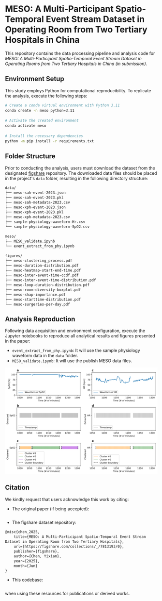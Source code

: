 # MESO: A Multi-Participant Spatio-Temporal Event Stream Dataset in Operating Room from Two Tertiary Hospitals in China

This repository contains the data processing pipeline and analysis code for *MESO: A Multi-Participant Spatio-Temporal Event Stream Dataset in Operating Rooms from Two Tertiary Hospitals in China
(in submission)*.



## Environment Setup

This study employs Python for computational reproducibility. To replicate the analysis, execute the following steps:

```bash
# Create a conda virtual environment with Python 3.11
conda create -n meso python=3.11

# Activate the created environment
conda activate meso

# Install the necessary dependencies
python -m pip install -r requirements.txt
```

## Folder Structure

Prior to conducting the analysis, users must download the dataset from the designated [figshare]() repository. The downloaded data files should be placed in the project's `data` folder, resulting in the following directory structure:

```
data/
├── meso-sah-event-2023.json
├── meso-sah-event-2023.pkl
├── meso-sah-metadata-2023.csv
├── meso-xph-event-2023.json   
├── meso-xph-event-2023.pkl     
├── meso-xph-metadata-2023.csv 
├── sample-physiology-waveform-Hr.csv
└── sample-physiology-waveform-SpO2.csv

meso/
├── MESO_validate.ipynb
└── event_extract_from_phy.ipynb

figures/
├── meso-clustering_process.pdf
├── meso-duration-distribution.pdf     
├── meso-heatmap-start-end-time.pdf    
├── meso-inter-event-time-ccdf.pdf        
├── meso-inter-event-time-distribution.pdf             
├── meso-loop-duration-distribution.pdf 
├── meso-room-diversity-boxplot.pdf
├── meso-shap-importance.pdf
├── meso-starttime-distribution.pdf
└── meso-surgeries-per-day.pdf 
```


## Analysis Reproduction

Following data acquisition and environment configuration, execute the Jupyter notebooks to reproduce all analytical results and figures presented in the paper:

- `event_extract_from_phy.ipynb`: It will use the sample physiology waveform data in the `data` folder.
- `MESO_validate.ipynb`: It will use the publish MESO data files.

![](figures/meso-clustering_process.svg)


## Citation

We kindly request that users acknowledge this work by citing:

- The original paper (if being accepted):

```

```

- The figshare dataset repository:

```
@misc{chen_2025, 
    title={MESO: A Multi-Participant Spatio-Temporal Event Stream Dataset in Operating Room from Two Tertiary Hospitals}, 
    url={https://figshare.com/collections/_/7813193/0}, 
    publisher={figshare}, 
    author={Chen, Yixian}, 
    year={2025}, 
    month={Jun} 
}
```

- This codebase:

```

```
when using these resources for publications or derived works.

